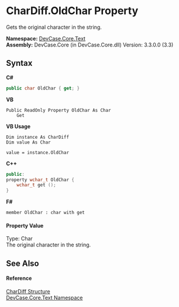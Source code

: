 # CharDiff.OldChar Property 
 

Gets the original character in the string.

**Namespace:**&nbsp;<a href="N_DevCase_Core_Text">DevCase.Core.Text</a><br />**Assembly:**&nbsp;DevCase.Core (in DevCase.Core.dll) Version: 3.3.0.0 (3.3)

## Syntax

**C#**<br />
``` C#
public char OldChar { get; }
```

**VB**<br />
``` VB
Public ReadOnly Property OldChar As Char
	Get
```

**VB Usage**<br />
``` VB Usage
Dim instance As CharDiff
Dim value As Char

value = instance.OldChar

```

**C++**<br />
``` C++
public:
property wchar_t OldChar {
	wchar_t get ();
}
```

**F#**<br />
``` F#
member OldChar : char with get

```


#### Property Value
Type: Char<br />The original character in the string.

## See Also


#### Reference
<a href="T_DevCase_Core_Text_CharDiff">CharDiff Structure</a><br /><a href="N_DevCase_Core_Text">DevCase.Core.Text Namespace</a><br />